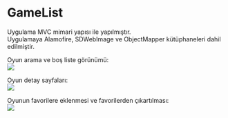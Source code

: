 # GameList

Uygulama MVC mimari yapısı ile yapılmıştır. <br>
Uygulamaya Alamofire, SDWebImage ve ObjectMapper kütüphaneleri dahil edilmiştir.

Oyun arama ve boş liste görünümü: <br/>
![](https://media.giphy.com/media/YmBIESIHV4uYmejDTZ/giphy.gif)

Oyun detay sayfaları: <br/>
![](https://media.giphy.com/media/lwyGOWBXumss8oGjBB/giphy.gif)

Oyunun favorilere eklenmesi ve favorilerden çıkartılması: <br/>
![](https://media.giphy.com/media/r72Tj9xUvdVv15Ow4m/giphy.gif)
